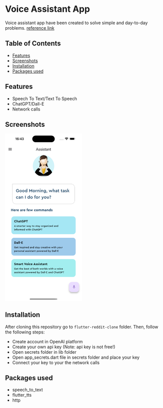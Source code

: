 # Voice Assistant App
Voice assistant app have been created to solve simple and day-to-day problems.
[reference link](https://www.youtube.com/watch?v=Q_pz4xFow3Q&list=PLlzmAWV2yTgCjoZNF3hLX3puYJir9vSQO&index=11)

## Table of Contents
- [Features](#features)
- [Screenshots](#screenshots)
- [Installation](#installation)
- [Packages used](#packages-used)

## Features
- Speech To Text/Text To Speech
- ChatGPT/Dall-E
- Network calls 

## Screenshots
<img src="screenshots/screenshot_1.png" alt="Screenshot" width="250"/>


## Installation
After cloning this repository go to `flutter-reddit-clone` folder. Then, follow the following steps:
- Create account in OpenAI platform
- Create your own api key (Note: api key is not free!)
- Open secrets folder in lib folder
- Open app_secrets.dart file in secrets folder and place your key
- Connect your key to your the network calls

## Packages used
- speech_to_text
- flutter_tts
- http
